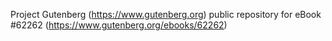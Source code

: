 Project Gutenberg (https://www.gutenberg.org) public repository for eBook #62262 (https://www.gutenberg.org/ebooks/62262)

